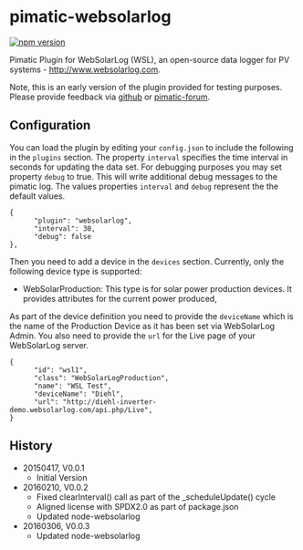 # pimatic-websolarlog

[![npm version](https://badge.fury.io/js/pimatic-websolarlog.svg)](http://badge.fury.io/js/pimatic-websolarlog)

Pimatic Plugin for WebSolarLog (WSL), an open-source data logger for PV systems - <http://www.websolarlog.com>.

Note, this is an early version of the plugin provided for testing purposes. Please provide feedback via 
[github](https://github.com/mwittig/node-websolarlog/issues) or 
[pimatic-forum](http://forum.pimatic.org/category/13/plugins).

## Configuration

You can load the plugin by editing your `config.json` to include the following in the `plugins` section. The property 
`interval` specifies the time interval in seconds for updating the data set. For debugging purposes you may set 
property `debug` to true. This will write additional debug messages to the pimatic log. The values
properties `interval` and `debug` represent the the default values. 

    {
          "plugin": "websolarlog",
          "interval": 30,
          "debug": false
    },

Then you need to add a device in the `devices` section. Currently, only the following device type is supported:

* WebSolarProduction: This type is for solar power production devices. It provides attributes for the current 
  power produced,
  
As part of the device definition you need to provide the `deviceName` which is the name of the Production Device 
as it has been set via WebSolarLog Admin. You also need to provide the `url` for the Live page of your WebSolarLog
server.

    {
          "id": "wsl1",
          "class": "WebSolarLogProduction",
          "name": "WSL Test",
          "deviceName": "Diehl",
          "url": "http://diehl-inverter-demo.websolarlog.com/api.php/Live",
    }

## History

* 20150417, V0.0.1
    * Initial Version
* 20160210, V0.0.2
    * Fixed clearInterval() call as part of the _scheduleUpdate() cycle
    * Aligned license with SPDX2.0 as part of package.json
    * Updated node-websolarlog
* 20160306, V0.0.3
    * Updated node-websolarlog